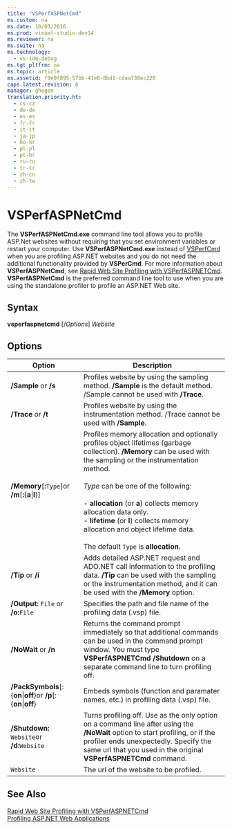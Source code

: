 ```yaml
---
title: "VSPerfASPNetCmd"
ms.custom: na
ms.date: 10/03/2016
ms.prod: visual-studio-dev14
ms.reviewer: na
ms.suite: na
ms.technology: 
  - vs-ide-debug
ms.tgt_pltfrm: na
ms.topic: article
ms.assetid: f9e9f895-57bb-41e8-8bd1-cdaa738ec220
caps.latest.revision: 6
manager: ghogen
translation.priority.ht: 
  - cs-cz
  - de-de
  - es-es
  - fr-fr
  - it-it
  - ja-jp
  - ko-kr
  - pl-pl
  - pt-br
  - ru-ru
  - tr-tr
  - zh-cn
  - zh-tw
---
```

# VSPerfASPNetCmd
The **VSPerfASPNetCmd.exe** command line tool allows you to profile ASP.Net websites without requiring that you set environment variables or restart your computer. Use **VSPerfASPNetCmd.exe** instead of [VSPerfCmd](../VS_IDE/VSPerfCmd.md) when you are profiling ASP.NET websites and you do not need the additional functionality provided by **VSPerCmd**. For more information about **VSPerfASPNetCmd**, see [Rapid Web Site Profiling with VSPerfASPNETCmd](../VS_IDE/Rapid-Web-Site-Profiling-with-VSPerfASPNETCmd.md). **VSPerfASPNetCmd** is the preferred command line tool to use when you are using the standalone profiler to profile an ASP.NET Web site.  
  
## Syntax  
 **vsperfaspnetcmd** [/*Options*] *Website*  
  
## Options  
  
|Option|Description|  
|------------|-----------------|  
|**/Sample** or   **/s**|Profiles website by using the sampling method. **/Sample** is the default method. /Sample cannot be used with **/Trace**.|  
|**/Trace** or   **/t**|Profiles website by using the instrumentation method. /Trace cannot be used with **/Sample**.|  
|**/Memory**[**:**`Type`]or   **/m**[**:**{**a**&#124;**l**}]|Profiles memory allocation and optionally profiles object lifetimes (garbage collection). **/Memory** can be used with the sampling or the instrumentation method.<br /><br /> *Type* can be one of the following:<br /><br /> -   **allocation** (or **a**) collects memory allocation data only.<br />-   **lifetime** (or **l**) collects memory allocation and object lifetime data.<br /><br /> The default `Type` is **allocation**.|  
|**/Tip** or   **/i**|Adds detailed ASP.NET request and ADO.NET call information to the profiling data. **/Tip** can be used with the sampling or the instrumentation method, and it can be used with the **/Memory** option.|  
|**/Output:** `File` or   **/o:**`File`|Specifies the path and file name of the profiling data (.vsp) file.|  
|**/NoWait** or   **/n**|Returns the command prompt immediately so that additional commands can be used in the command prompt window. You must type **VSPerfASPNETCmd /Shutdown** on a separate command line to turn profiling off.|  
|**/PackSymbols**[:{**on**&#124;**off**}or   **/p**[:{**on**&#124;**off**}|Embeds symbols (function and paramater names, etc.) in profiling data (.vsp) file.|  
|**/Shutdown:** `Website`or   **/d:**`Website`|Turns profiling off. Use as the only option on a command line after using the **/NoWait** option to start profiling, or if the profiler ends unexpectedly. Specify the same url that you used in the original **VSPerfASPNETCmd** command.|  
|`Website`|The url of the website to be profiled.|  
  
## See Also  
 [Rapid Web Site Profiling with VSPerfASPNETCmd](../VS_IDE/Rapid-Web-Site-Profiling-with-VSPerfASPNETCmd.md)   
 [Profiling ASP.NET Web Applications](../VS_IDE/Command-Line-Profiling-of-ASP.NET-Web-Applications.md)